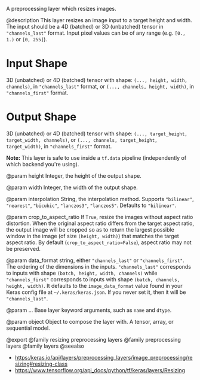 A preprocessing layer which resizes images.

@description
This layer resizes an image input to a target height and width. The input
should be a 4D (batched) or 3D (unbatched) tensor in `"channels_last"`
format. Input pixel values can be of any range
(e.g. `[0., 1.)` or `[0, 255]`).

# Input Shape
3D (unbatched) or 4D (batched) tensor with shape:
`(..., height, width, channels)`, in `"channels_last"` format,
or `(..., channels, height, width)`, in `"channels_first"` format.

# Output Shape
3D (unbatched) or 4D (batched) tensor with shape:
    `(..., target_height, target_width, channels)`,
    or `(..., channels, target_height, target_width)`,
    in `"channels_first"` format.

**Note:** This layer is safe to use inside a `tf.data` pipeline
(independently of which backend you're using).

@param height
Integer, the height of the output shape.

@param width
Integer, the width of the output shape.

@param interpolation
String, the interpolation method.
Supports `"bilinear"`, `"nearest"`, `"bicubic"`,
`"lanczos3"`, `"lanczos5"`. Defaults to `"bilinear"`.

@param crop_to_aspect_ratio
If `True`, resize the images without aspect
ratio distortion. When the original aspect ratio differs
from the target aspect ratio, the output image will be
cropped so as to return the
largest possible window in the image (of size `(height, width)`)
that matches the target aspect ratio. By default
(`crop_to_aspect_ratio=False`), aspect ratio may not be preserved.

@param data_format
string, either `"channels_last"` or `"channels_first"`.
The ordering of the dimensions in the inputs. `"channels_last"`
corresponds to inputs with shape `(batch, height, width, channels)`
while `"channels_first"` corresponds to inputs with shape
`(batch, channels, height, width)`. It defaults to the
`image_data_format` value found in your Keras config file at
`~/.keras/keras.json`. If you never set it, then it will be
`"channels_last"`.

@param ...
Base layer keyword arguments, such as `name` and `dtype`.

@param object
Object to compose the layer with. A tensor, array, or sequential model.

@export
@family resizing preprocessing layers
@family preprocessing layers
@family layers
@seealso
+ <https:/keras.io/api/layers/preprocessing_layers/image_preprocessing/resizing#resizing-class>
+ <https://www.tensorflow.org/api_docs/python/tf/keras/layers/Resizing>
